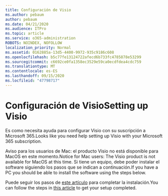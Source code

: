 ```yaml
---
title: Configuración de Visio
ms.author: pebaum
author: pebaum
ms.date: 04/21/2020
ms.audience: ITPro
ms.topic: article
ms.service: o365-administration
ROBOTS: NOINDEX, NOFOLLOW
localization_priority: Normal
ms.assetid: 0162885a-13d5-4400-9972-935c9186c608
ms.openlocfilehash: b5c77fe13124722afecd6b733fc4785878e53299
ms.sourcegitcommit: c6692ce0fa1358ec3529e59ca0ecdfdea4cdc759
ms.translationtype: MT
ms.contentlocale: es-ES
ms.lasthandoff: 09/15/2020
ms.locfileid: "47798717"
---
```

# <a name="setting-up-visio"></a><span data-ttu-id="0671b-102">Configuración de Visio</span><span class="sxs-lookup"><span data-stu-id="0671b-102">Setting up Visio</span></span>

<span data-ttu-id="0671b-103">Es como necesita ayuda para configurar Visio con su suscripción a Microsoft 365.</span><span class="sxs-lookup"><span data-stu-id="0671b-103">Looks like you need help setting up Visio with your Microsoft 365 subscription.</span></span>
  
<span data-ttu-id="0671b-104">Aviso para los usuarios de Mac: el producto Visio no está disponible para MacOS en este momento.</span><span class="sxs-lookup"><span data-stu-id="0671b-104">Notice for Mac users: The Visio product is not available for MacOS at this time.</span></span> <span data-ttu-id="0671b-105">Si tiene un equipo, debe poder instalar el software siguiendo los pasos que se indican a continuación.</span><span class="sxs-lookup"><span data-stu-id="0671b-105">If you have a PC you should be able to install the software using the steps below.</span></span>
  
<span data-ttu-id="0671b-106">Puede seguir los pasos de [este artículo](https://support.office.com/article/f98f21e3-aa02-4827-9167-ddab5b025710.aspx) para completar la instalación.</span><span class="sxs-lookup"><span data-stu-id="0671b-106">You can follow the steps in [this article](https://support.office.com/article/f98f21e3-aa02-4827-9167-ddab5b025710.aspx) to get your setup completed.</span></span> 
  

